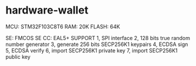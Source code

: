 # hardware-wallet
MCU: STM32F103C8T6
RAM: 20K
FLASH: 64K

SE: FMCOS SE
CC: EAL5+
SUPPORT
1, SPI interface
2, 128 bits true random number generator
3, generate 256 bits SECP256K1 keypairs
4, ECDSA sign
5, ECDSA verify
6, import SECP256K1 private key
7, import SECP256K1 public key
